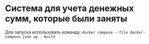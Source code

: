 # Система для учета денежных сумм, которые были заняты
Для запуска использовать команду: `docker compose --file docker-compose.json up --build`
